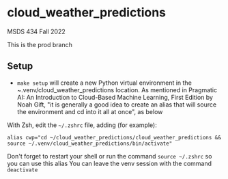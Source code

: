 # cloud_weather_predictions
MSDS 434 Fall 2022

This is the prod branch

## Setup
* `make setup` will create a new Python virtual environment in the ~.venv/cloud_weather_predictions location. As mentioned in Pragmatic AI: An Introduction to Cloud-Based Machine 
Learning, First Edition by Noah Gift, "it is generally a good idea to create an alias that will source the environment and cd into it all at once", as below 

With Zsh, edit the `~/.zshrc` file, adding (for example):
```
alias cwp="cd ~/cloud_weather_predictions/cloud_weather_predictions && source ~/.venv/cloud_weather_predictions/bin/activate"
```
Don't forget to restart your shell or run the command `source ~/.zshrc` so you can use this alias
You can leave the venv session with the command `deactivate`
